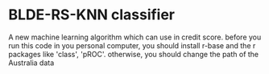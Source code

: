 # BLDE-RS-KNN classifier
A new machine learning algorithm which can use in credit score. 
before you run this code in you personal computer, you should install r-base and the r packages like 'class', 'pROC'. 
otherwise, you should change the path of the Australia data
